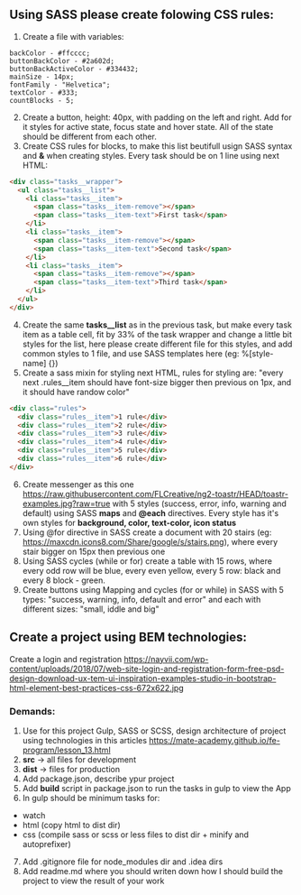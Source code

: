 ## Using SASS please create folowing CSS rules:

1. Create a file with variables:

```
backColor - #ffcccc;
buttonBackColor - #2a602d;
buttonBackActiveColor - #334432;
mainSize - 14px;
fontFamily - "Helvetica";
textColor - #333;
countBlocks - 5;
```
2. Create a button, height: 40px, with padding on the left and right. Add for it styles for active state, focus state and hover state. All of the state should be different from each other.
3. Create CSS rules for blocks, to make this list beutifull usign SASS syntax and **&** when creating styles. Every task should be on 1 line using next HTML:
```html
<div class="tasks__wrapper">
  <ul class="tasks__list">
    <li class="tasks__item">
      <span class="tasks__item-remove"></span>
      <span class="tasks__item-text">First task</span>
    </li>
    <li class="tasks__item">
      <span class="tasks__item-remove"></span>
      <span class="tasks__item-text">Second task</span>
    </li>
    <li class="tasks__item">
      <span class="tasks__item-remove"></span>
      <span class="tasks__item-text">Third task</span>
    </li>
  </ul>
</div>
```
4. Create the same **tasks__list** as in the previous task, but make every task item as a table cell, fit by 33% of the task wrapper and change a little bit styles for the list, here please create different file for this styles, and add common styles to 1 file, and use SASS templates here (eg: %[style-name] {})
5. Create a sass mixin for styling next HTML, rules for styling are: "every next .rules__item should have font-size bigger then previous on 1px, and it should have randow color"
```html
<div class="rules">
  <div class="rules__item">1 rule</div>
  <div class="rules__item">2 rule</div>
  <div class="rules__item">3 rule</div>
  <div class="rules__item">4 rule</div>
  <div class="rules__item">5 rule</div>
  <div class="rules__item">6 rule</div>
</div>
```
6. Create messenger as this one https://raw.githubusercontent.com/FLCreative/ng2-toastr/HEAD/toastr-examples.jpg?raw=true with 5 styles (success, error, info, warning and default) using SASS **maps** and **@each** directives. Every style has it's own styles for **background, color, text-color, icon status**
7. Using @for directive in SASS create a document with 20 stairs (eg: https://maxcdn.icons8.com/Share/google/s/stairs.png), where every stair bigger on 15px then previous one
8. Using SASS cycles (while or for) create a table with 15 rows, where every odd row will be blue, every even yellow, every 5 row: black and every 8 block - green.
9. Create buttons using Mapping and cycles (for or while) in SASS with 5 types: "success, warning, info, default and error" and each with different sizes: "small, iddle and big"

## Create a project using BEM technologies:

Create a login and registration https://nayvii.com/wp-content/uploads/2018/07/web-site-login-and-registration-form-free-psd-design-download-ux-tem-ui-inspiration-examples-studio-in-bootstrap-html-element-best-practices-css-672x622.jpg

### Demands:

1. Use for this project Gulp, SASS or SCSS, design architecture of project using technologies in this articles https://mate-academy.github.io/fe-program/lesson_13.html
2. **src** -> all files for development
3. **dist** -> files for production
4. Add package.json, describe ypur project
5. Add **build** script in package.json to run the tasks in gulp to view the App
6. In gulp should be minimum tasks for:
  - watch
  - html (copy html to dist dir)
  - css (compile sass or scss or less files to dist dir + minify and autoprefixer)
7. Add .gitignore file for node_modules dir and .idea dirs
8. Add readme.md where you should writen down how I should build the project to view the result of your work
